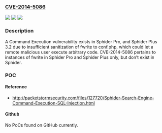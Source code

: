 ### [CVE-2014-5086](https://cve.mitre.org/cgi-bin/cvename.cgi?name=CVE-2014-5086)
![](https://img.shields.io/static/v1?label=Product&message=n%2Fa&color=blue)
![](https://img.shields.io/static/v1?label=Version&message=n%2Fa&color=blue)
![](https://img.shields.io/static/v1?label=Vulnerability&message=n%2Fa&color=brighgreen)

### Description

A Command Execution vulnerability exists in Sphider Pro, and Sphider Plus 3.2 due to insufficient sanitization of fwrite to conf.php, which could let a remote malicious user execute arbitrary code. CVE-2014-5086 pertains to instances of fwrite in Sphider Pro and Sphider Plus only, but don’t exist in Sphider.

### POC

#### Reference
- http://packetstormsecurity.com/files/127720/Sphider-Search-Engine-Command-Execution-SQL-Injection.html

#### Github
No PoCs found on GitHub currently.

